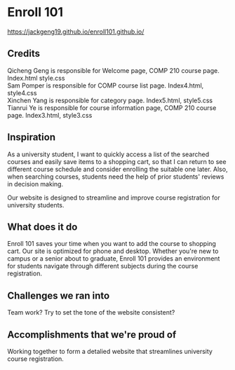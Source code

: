 # Enroll 101
<!-- Hi there. -->
<a href="https://jackgeng19.github.io/enroll101.github.io/">https://jackgeng19.github.io/enroll101.github.io/</a>

<h2>Credits</h2>
Qicheng Geng is responsible for Welcome page, COMP 210 course page. Index.html style.css<br>
Sam Pomper is responsible for COMP course list page. Index4.html, style4.css<br>
Xinchen Yang is responsible for category page. Index5.html, style5.css<br>
Tianrui Ye is responsible for course information page, COMP 210 course page. Index3.html, style3.css

<h2>Inspiration</h2>
As a university student, I want to quickly access a list of the searched courses and easily save items to a shopping
cart, so that I can return to see different course schedule and consider enrolling the suitable one later. Also, when searching courses, students need the help of prior students' reviews in decision making. 

Our website is designed to streamline and improve course registration for university students.

<h2>What does it do</h2>
Enroll 101 saves your time when you want to add the course to shopping cart. Our site is optimized for phone and desktop. Whether you're new to campus or a senior about to graduate, Enroll 101 provides an environment for students navigate through different subjects during the course registration. 

<h2>Challenges we ran into</h2>
Team work? Try to set the tone of the website consistent?

<h2>Accomplishments that we're proud of</h2>
Working together to form a detalied website that streamlines university course registration.

